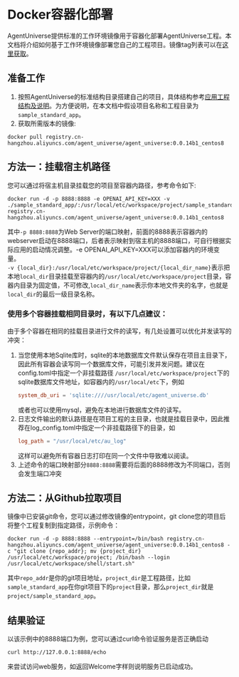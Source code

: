 # Docker容器化部署

AgentUniverse提供标准的工作环境镜像用于容器化部署AgentUniverse工程。本文档将介绍如何基于工作环境镜像部署您自己的工程项目。镜像tag列表可以在[这里获取](https://cr.console.aliyun.com/repository/cn-hangzhou/agent_universe/agent_universe/images)。

## 准备工作
1.  按照AgentUniverse的标准结构目录搭建自己的项目，具体结构参考[应用工程结构及说明](../../../开始使用/1.标准应用工程结构说明.md)。为方便说明，在本文档中假设项目名称和工程目录为`sample_standard_app`。
2.  获取所需版本的镜像:
```shell
docker pull registry.cn-hangzhou.aliyuncs.com/agent_universe/agent_universe:0.0.14b1_centos8
```


## 方法一：挂载宿主机路径
您可以通过将宿主机目录挂载您的项目至容器内路径，参考命令如下:
```shell
docker run -d -p 8888:8888 -e OPENAI_API_KEY=XXX -v ./sample_standard_app/:/usr/local/etc/workspace/project/sample_standard_app registry.cn-hangzhou.aliyuncs.com/agent_universe/agent_universe:0.0.14b1_centos8
```
其中`-p 8888:8888`为Web Server的端口映射，前面的8888表示容器内的webserver启动在8888端口，后者表示映射到宿主机的8888端口，可自行根据实际应用的启动情况调整。-e OPENAI_API_KEY=XXX可以添加容器内的环境变量。  
`-v {local_dir}:/usr/local/etc/workspace/project/{local_dir_name}`表示把本地`local_dir`目录挂载至容器内的`/usr/local/etc/workspace/project`目录，容器内目录为固定值，不可修改,`local_dir_name`表示你本地文件夹的名字，也就是`local_dir`的最后一级目录名称。

### 使用多个容器挂载相同目录时，有以下几点建议：
由于多个容器在相同的挂载目录进行文件的读写，有几处设置可以优化并发读写的冲突：
1. 当您使用本地Sqlite库时，sqlite的本地数据库文件默认保存在项目主目录下，因此所有容器会读写同一个数据库文件，可能引发并发问题。建议在config.toml中指定一个非挂载路径 `/usr/local/etc/workspace/project`下的sqlite数据库文件地址，如容器内的`/usr/local/etc`下，例如
    ```toml
    system_db_uri = 'sqlite:////usr/local/etc/agent_universe.db'
    ```
    或者也可以使用mysql，避免在本地进行数据库文件的读写。
2. 日志文件输出的默认路径是在项目工程的主目录，也就是挂载目录中，因此推荐在log_config.toml中指定一个非挂载路径下的目录，如
    ```toml
    log_path = "/usr/local/etc/au_log"
    ```
    这样可以避免所有容器日志打印在同一个文件中导致难以阅读。
3. 上述命令的端口映射部分`8888:8888`需要将后面的8888修改为不同端口，否则会发生端口冲突  

## 方法二：从Github拉取项目
镜像中已安装git命令，您可以通过修改镜像的entrypoint，git clone您的项目后将整个工程复制到指定路径，示例命令：
```shell
docker run -d -p 8888:8888 --entrypoint=/bin/bash registry.cn-hangzhou.aliyuncs.com/agent_universe/agent_universe:0.0.14b1_centos8 -c "git clone {repo_addr}; mv {project_dir} /usr/local/etc/workspace/project; /bin/bash --login /usr/local/etc/workspace/shell/start.sh"
````

其中`repo_addr`是你的git项目地址，`project_dir`是工程路径，比如`sample_standard_app`在你git项目下的`project`目录，那么`project_dir`就是`project/sample_standard_app`。
## 结果验证
以该示例中的8888端口为例，您可以通过curl命令验证服务是否正确启动
```shell
curl http://127.0.0.1:8888/echo
```
来尝试访问web服务，如返回Welcome字样则说明服务已启动成功。
